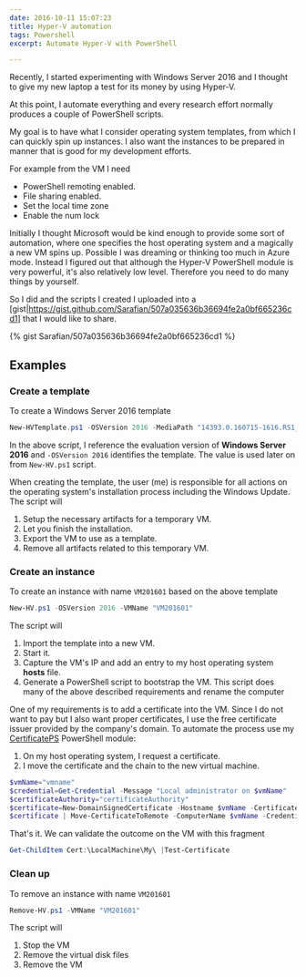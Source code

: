 ```yaml
---
date: 2016-10-11 15:07:23
title: Hyper-V automation
tags: Powershell
excerpt: Automate Hyper-V with PowerShell

---
```




Recently, I started experimenting with Windows Server 2016 and I thought to give my new laptop a test for its money by using Hyper-V. 

At this point, I automate everything and every research effort normally produces a couple of PowerShell scripts.

My goal is to have what I consider operating system templates, from which I can quickly spin up instances. 
I also want the instances to be prepared in manner that is good for my development efforts. 

For example from the VM I need

- PowerShell remoting enabled.
- File sharing enabled.
- Set the local time zone
- Enable the num lock

Initially I thought Microsoft would be kind enough to provide some sort of automation, where one specifies the host operating system and a magically a new VM spins up. 
Possible I was dreaming or thinking too much in Azure mode. 
Instead I figured out that although the Hyper-V PowerShell module is very powerful, it's also relatively low level. 
Therefore you need to do many things by yourself.

So I did and the scripts I created I uploaded into a [gist|https://gist.github.com/Sarafian/507a035636b36694fe2a0bf665236cd1] that I would like to share.

{% gist Sarafian/507a035636b36694fe2a0bf665236cd1 %}

## Examples

### Create a template

To create a Windows Server 2016 template
```powershell
New-HVTemplate.ps1 -OSVersion 2016 -MediaPath "14393.0.160715-1616.RS1_RELEASE_SERVER_EVAL_X64FRE_EN-US.ISO"
```

In the above script, I reference the evaluation version of **Windows Server 2016** and `-OSVersion 2016` identifies the template. 
The value is used later on from `New-HV.ps1` script.

When creating the template, the user (me) is responsible for all actions on the operating system's installation process including the Windows Update. 
The script will

1. Setup the necessary artifacts for a temporary VM.
1. Let you finish the installation.
1. Export the VM to use as a template.
1. Remove all artifacts related to this temporary VM.

### Create an instance

To create an instance with name `VM201601` based on the above template
```powershell
New-HV.ps1 -OSVersion 2016 -VMName "VM201601"
```

The script will

1. Import the template into a new VM.
1. Start it.
1. Capture the VM's IP and add an entry to my host operating system **hosts** file.
1. Generate a PowerShell script to bootstrap the VM. This script does many of the above described requirements and rename the computer

One of my requirements is to add a certificate into the VM. 
Since I do not want to pay but I also want proper certificates, I use the free certificate issuer provided by the company's domain.
To automate the process use my [CertificatePS](https://www.powershellgallery.com/packages/CertificatePS/) PowerShell module:

1. On my host operating system, I request a certificate.
2. I move the certificate and the chain to the new virtual machine.

```powershell
$vmName="vmname"
$credential=Get-Credential -Message "Local administrator on $vmName"
$certificateAuthority="certificateAuthority"
$certificate=New-DomainSignedCertificate -Hostname $vmName -CertificateAuthority $certificateAuthority 
$certificate | Move-CertificateToRemote -ComputerName $vmName -Credential $credential -PfxPassword $credential.Password -MoveChain
```

That's it. We can validate the outcome on the VM with this fragment 
```powershell
Get-ChildItem Cert:\LocalMachine\My\ |Test-Certificate
```
### Clean up

To remove an instance with name `VM201601`
```powershell
Remove-HV.ps1 -VMName "VM201601"
```

The script will

1. Stop the VM
1. Remove the virtual disk files
1. Remove the VM
